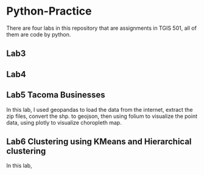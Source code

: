 # Python-Practice
There are four labs in this repository that are assignments in TGIS 501, all of them are code by python.

## Lab3

## Lab4

## Lab5 Tacoma Businesses
In this lab, I used geopandas to load the data from the internet, extract the zip files, convert the shp. to geojson, then using folium to visualize the point data, using plotly to visualize choropleth map.

## Lab6 Clustering using KMeans and Hierarchical clustering
In this lab,
